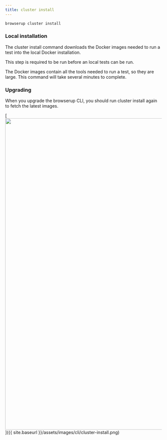 ```yaml
---
title: cluster install
---
```



```bash
browserup cluster install
```

### Local installation

The cluster install command downloads the Docker images needed to run a test into the
local Docker installation.

This step is required to be run before an local tests can be run.

The Docker images contain all the tools needed to run a test, so they
are large. This command will take several minutes to complete.


### Upgrading

When you upgrade the browserup CLI, you should run cluster install again
to fetch the latest images.

[<img src="{{ site.baseurl }}/assets/images/cli/cluster-install.png" width="1000"/>]({{ site.baseurl }}/assets/images/cli/cluster-install.png)
